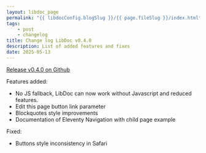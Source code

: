```yaml
---
layout: libdoc_page
permalink: "{{ libdocConfig.blogSlug }}/{{ page.fileSlug }}/index.html"
tags:
    - post
    - changelog
title: Change log LibDoc v0.4.0
description: List of added features and fixes
date: 2025-05-13
---
```

[Release v0.4.0 on Github](https://github.com/ita-design-system/eleventy-libdoc/releases/tag/0.4.0)

Features added:

* No JS fallback, LibDoc can now work without Javascript and reduced features.
* Edit this page button link parameter
* Blockquotes style improvements
* Documentation of Eleventy Navigation with child page example

Fixed:

* Buttons style inconsistency in Safari